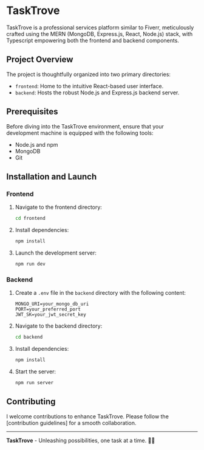 # TaskTrove

TaskTrove is a professional services platform similar to Fiverr, meticulously crafted using the MERN (MongoDB, Express.js, React, Node.js) stack, with Typescript empowering both the frontend and backend components.

## Project Overview

The project is thoughtfully organized into two primary directories:

- `frontend`: Home to the intuitive React-based user interface.
- `backend`: Hosts the robust Node.js and Express.js backend server.

## Prerequisites

Before diving into the TaskTrove environment, ensure that your development machine is equipped with the following tools:

- Node.js and npm
- MongoDB
- Git

## Installation and Launch

### Frontend

1. Navigate to the frontend directory:

    ```bash
    cd frontend
    ```

2. Install dependencies:

    ```bash
    npm install
    ```

3. Launch the development server:

    ```bash
    npm run dev
    ```

### Backend

1. Create a `.env` file in the `backend` directory with the following content:

    ```env
    MONGO_URI=your_mongo_db_uri
    PORT=your_preferred_port
    JWT_SK=your_jwt_secret_key
    ```

2. Navigate to the backend directory:

    ```bash
    cd backend
    ```

3. Install dependencies:

    ```bash
    npm install
    ```

4. Start the server:

    ```bash
    npm run server
    ```

## Contributing

I welcome contributions to enhance TaskTrove. Please follow the [contribution guidelines] for a smooth collaboration.

---

**TaskTrove** - Unleashing possibilities, one task at a time. 💼✨
